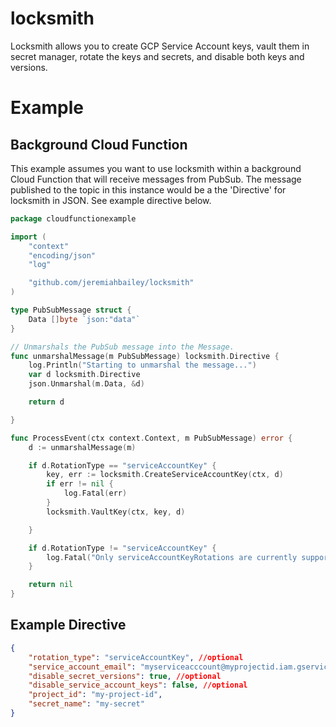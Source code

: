 # locksmith
 Locksmith allows you to create GCP Service Account keys, vault them in secret manager, rotate the keys and secrets, and disable both keys and versions.


# Example

## Background Cloud Function
This example assumes you want to use locksmith within a background Cloud Function that will receive messages from PubSub. The message published to the topic in this instance would
be a the 'Directive' for locksmith in JSON. See example directive below.
```go
package cloudfunctionexample

import (
	"context"
	"encoding/json"
	"log"

	"github.com/jeremiahbailey/locksmith"
)

type PubSubMessage struct {
	Data []byte `json:"data"`
}

// Unmarshals the PubSub message into the Message.
func unmarshalMessage(m PubSubMessage) locksmith.Directive {
	log.Println("Starting to unmarshal the message...")
	var d locksmith.Directive
	json.Unmarshal(m.Data, &d)

	return d

}

func ProcessEvent(ctx context.Context, m PubSubMessage) error {
	d := unmarshalMessage(m)

	if d.RotationType == "serviceAccountKey" {
		key, err := locksmith.CreateServiceAccountKey(ctx, d)
		if err != nil {
			log.Fatal(err)
		}
		locksmith.VaultKey(ctx, key, d)

	}

	if d.RotationType != "serviceAccountKey" {
		log.Fatal("Only serviceAccountKeyRotations are currently supported.")
	}

	return nil
}

```

## Example Directive
```json
{
    "rotation_type": "serviceAccountKey", //optional
    "service_account_email": "myserviceacccount@myprojectid.iam.gserviceaccount.com",
    "disable_secret_versions": true, //optional
    "disable_service_account_keys": false, //optional
    "project_id": "my-project-id",
    "secret_name": "my-secret"
}
```